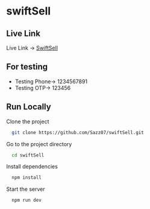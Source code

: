 # swiftSell

## Live Link

Live Link -> [SwiftSell](https://swiftsell-d2398.web.app)

## For testing

* Testing Phone-> 1234567891
* Testing OTP-> 123456

## Run Locally

Clone the project

```bash
  git clone https://github.com/Sazz07/swiftSell.git
```

Go to the project directory

```bash
  cd swiftSell
```

Install dependencies

```bash
  npm install
```

Start the server

```bash
  npm run dev
```